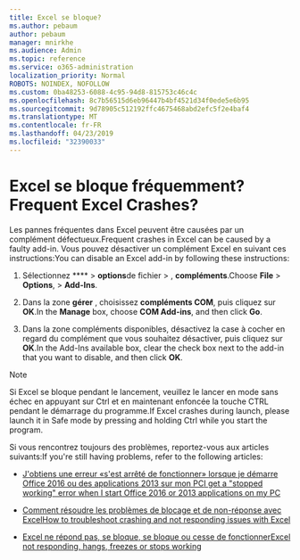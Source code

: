 ```yaml
---
title: Excel se bloque?
ms.author: pebaum
author: pebaum
manager: mnirkhe
ms.audience: Admin
ms.topic: reference
ms.service: o365-administration
localization_priority: Normal
ROBOTS: NOINDEX, NOFOLLOW
ms.custom: 0ba48253-6088-4c95-94d8-815753c46c4c
ms.openlocfilehash: 8c7b56515d6eb96447b4bf4521d34f0ede5e6b95
ms.sourcegitcommit: 9d78905c512192ffc4675468abd2efc5f2e4baf4
ms.translationtype: MT
ms.contentlocale: fr-FR
ms.lasthandoff: 04/23/2019
ms.locfileid: "32390033"
---
```

# <a name="frequent-excel-crashes"></a><span data-ttu-id="9954f-102">Excel se bloque fréquemment?</span><span class="sxs-lookup"><span data-stu-id="9954f-102">Frequent Excel Crashes?</span></span>

<span data-ttu-id="9954f-103">Les pannes fréquentes dans Excel peuvent être causées par un complément défectueux.</span><span class="sxs-lookup"><span data-stu-id="9954f-103">Frequent crashes in Excel can be caused by a faulty add-in.</span></span> <span data-ttu-id="9954f-104">Vous pouvez désactiver un complément Excel en suivant ces instructions:</span><span class="sxs-lookup"><span data-stu-id="9954f-104">You can disable an Excel add-in by following these instructions:</span></span>
  
1. <span data-ttu-id="9954f-105">Sélectionnez \*\*\*\* \> **options**de fichier \> , **compléments**.</span><span class="sxs-lookup"><span data-stu-id="9954f-105">Choose **File** \> **Options**, \> **Add-Ins**.</span></span>
    
2. <span data-ttu-id="9954f-106">Dans la zone **gérer** , choisissez **compléments COM**, puis cliquez sur **OK**.</span><span class="sxs-lookup"><span data-stu-id="9954f-106">In the **Manage** box, choose **COM Add-ins**, and then click **Go**.</span></span>
    
3. <span data-ttu-id="9954f-107">Dans la zone compléments disponibles, désactivez la case à cocher en regard du complément que vous souhaitez désactiver, puis cliquez sur **OK**.</span><span class="sxs-lookup"><span data-stu-id="9954f-107">In the Add-Ins available box, clear the check box next to the add-in that you want to disable, and then click **OK**.</span></span>
    
> [!NOTE]
> <span data-ttu-id="9954f-108">Si Excel se bloque pendant le lancement, veuillez le lancer en mode sans échec en appuyant sur Ctrl et en maintenant enfoncée la touche CTRL pendant le démarrage du programme.</span><span class="sxs-lookup"><span data-stu-id="9954f-108">If Excel crashes during launch, please launch it in Safe mode by pressing and holding Ctrl while you start the program.</span></span> 
  
<span data-ttu-id="9954f-109">Si vous rencontrez toujours des problèmes, reportez-vous aux articles suivants:</span><span class="sxs-lookup"><span data-stu-id="9954f-109">If you're still having problems, refer to the following articles:</span></span>
  
- [<span data-ttu-id="9954f-110">J'obtiens une erreur «s'est arrêté de fonctionner» lorsque je démarre Office 2016 ou des applications 2013 sur mon PC</span><span class="sxs-lookup"><span data-stu-id="9954f-110">I get a "stopped working" error when I start Office 2016 or 2013 applications on my PC</span></span>](https://support.office.com/article/52bd7985-4e99-4a35-84c8-2d9b8301a2fa.aspx)
    
- [<span data-ttu-id="9954f-111">Comment résoudre les problèmes de blocage et de non-réponse avec Excel</span><span class="sxs-lookup"><span data-stu-id="9954f-111">How to troubleshoot crashing and not responding issues with Excel</span></span>](https://support.microsoft.com/help/2758592/how-to-troubleshoot-crashing-and-not-responding-issues-with-excel)
    
- [<span data-ttu-id="9954f-112">Excel ne répond pas, se bloque, se bloque ou cesse de fonctionner</span><span class="sxs-lookup"><span data-stu-id="9954f-112">Excel not responding, hangs, freezes or stops working</span></span>](https://support.office.com/article/37e7d3c9-9e84-40bf-a805-4ca6853a1ff4.aspx)
    
